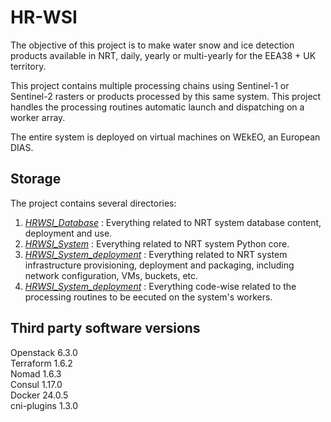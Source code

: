 # HR-WSI

The objective of this project is to make water snow and ice detection products available in NRT, daily, yearly or multi-yearly for the EEA38 + UK territory.

This project contains multiple processing chains using Sentinel-1 or Sentinel-2 rasters or products processed by this same system.
This project handles the processing routines automatic launch and dispatching on a worker array.

The entire system is deployed on virtual machines on WEkEO, an European DIAS.

## Storage

The project contains several directories:

1. *[HRWSI_Database](HRWSI_Database)* : Everything related to NRT system database content, deployment and use.
2. *[HRWSI_System](HRWSI_System)* : Everything related to NRT system Python core.
3. *[HRWSI_System_deployment](HRWSI_System_deployment)* : Everything related to NRT system infrastructure provisioning, deployment and packaging, including network configuration, VMs, buckets, etc.
4. *[HRWSI_System_deployment](HRWSI_Processing_Routines)* : Everything code-wise related to the processing routines to be eecuted on the system's workers.

## Third party software versions

Openstack 6.3.0  
Terraform 1.6.2  
Nomad 1.6.3  
Consul 1.17.0  
Docker 24.0.5  
cni-plugins 1.3.0
